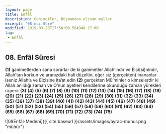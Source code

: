 ```yaml
---
layout: page
title: Enfâl
description: Ganimetler, Düşmandan alınan mallar.
excerpt: "08'nci Sûre"
modified: 2019-03-28T17:50:00.564948 17:00
tag: 
 - Enfâl 
---
```


## 08. Enfâl Sûresi 

**(1)** ganimetlerden sana sorarlar de ki ganimetler Allah’ındır ve Elçi(si)nindir, Allah’tan korkun ve aranızdaki hali düzeltin, eğer siz (gerçekten) inananlar iseniz Allah’a ve Elçisine ita’at edin 
**(2)** gerçekten Mü’minler o kimselerdir ki Allah anıldığı zaman ve O’nun ayetleri kendilerine okunduğu zaman yürekleri ürperir 
**(3)** 
**(4)** 
**(5)** 
**(6)** 
**(7)** 
**(8)** 
**(9)** 
**(10)** 
**(11)** 
**(12)** 
**(13)** 
**(14)** 
**(15)** 
**(16)** 
**(17)** 
**(18)** 
**(19)** 
**(20)** 
**(21)** 
**(22)** 
**(23)** 
**(24)** 
**(25)** 
**(26)** 
**(27)** 
**(28)** 
**(29)** 
**(30)** 
**(31)** 
**(32)** 
**(33)** 
**(34)** 
**(35)** 
**(36)** 
**(37)** 
**(38)** 
**(39)** 
**(40)** 
**(41)** 
**(42)** 
**(43)** 
**(44)** 
**(45)** 
**(46)** 
**(47)** 
**(48)** 
**(49)** 
**(50)** 
**(51)** 
**(52)** 
**(53)** 
**(54)** 
**(55)** 
**(56)** 
**(57)** 
**(58)** 
**(59)** 
**(60)** 
**(61)** 
**(62)** 
**(63)** 
**(64)** 
**(65)** 
**(66)** 
**(67)** 
**(68)** 
**(69)** 
**(70)** 
**(71)** 
**(72)** 
**(73)** 
**(74)** 
**(75)** 

![08Enfâl-Medenî]({{ site.baseurl }}/assets/images/ayrac-muhur.png "mühür")
